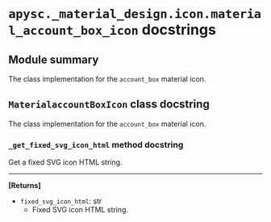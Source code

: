 # `apysc._material_design.icon.material_account_box_icon` docstrings

## Module summary

The class implementation for the `account_box` material icon.

## `MaterialaccountBoxIcon` class docstring

The class implementation for the `account_box` material icon.

### `_get_fixed_svg_icon_html` method docstring

Get a fixed SVG icon HTML string.<hr>

**[Returns]**

- `fixed_svg_icon_html`: str
  - Fixed SVG icon HTML string.